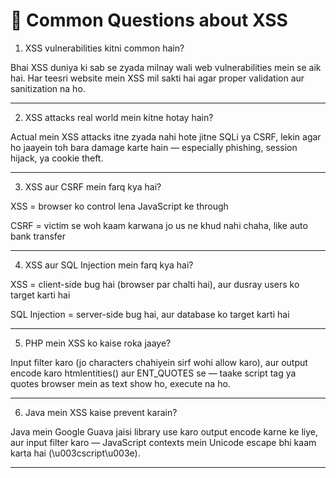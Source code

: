 # 🤔 Common Questions about XSS

1. XSS vulnerabilities kitni common hain?

Bhai XSS duniya ki sab se zyada milnay wali web vulnerabilities mein se aik hai. Har teesri website mein XSS mil sakti hai agar proper validation aur sanitization na ho.

---

2. XSS attacks real world mein kitne hotay hain?

Actual mein XSS attacks itne zyada nahi hote jitne SQLi ya CSRF, lekin agar ho jaayein toh bara damage karte hain — especially phishing, session hijack, ya cookie theft.

---

3. XSS aur CSRF mein farq kya hai?

XSS = browser ko control lena JavaScript ke through

CSRF = victim se woh kaam karwana jo us ne khud nahi chaha, like auto bank transfer

---

4. XSS aur SQL Injection mein farq kya hai?

XSS = client-side bug hai (browser par chalti hai), aur dusray users ko target karti hai

SQL Injection = server-side bug hai, aur database ko target karti hai

---

5. PHP mein XSS ko kaise roka jaaye?

Input filter karo (jo characters chahiyein sirf wohi allow karo), aur output encode karo htmlentities() aur ENT_QUOTES se — taake script tag ya quotes browser mein as text show ho, execute na ho.

---

6. Java mein XSS kaise prevent karain?

Java mein Google Guava jaisi library use karo output encode karne ke liye, aur input filter karo — JavaScript contexts mein Unicode escape bhi kaam karta hai (\u003cscript\u003e).

---